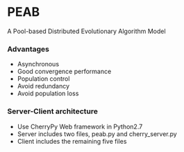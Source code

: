 # PEAB
A Pool-based Distributed Evolutionary Algorithm Model

### Advantages
- Asynchronous
- Good convergence performance
- Population control
- Avoid redundancy
- Avoid population loss

### Server-Client architecture
- Use CherryPy Web framework in Python2.7
- Server includes two files, peab.py and cherry_server.py
- Client includes the remaining five files
